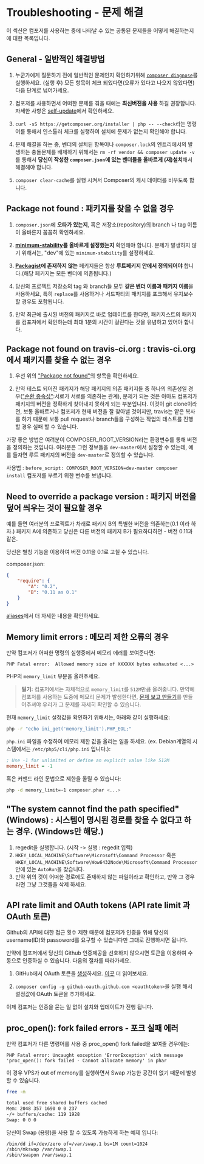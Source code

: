 # Troubleshooting - 문제 해결

이 섹션은 컴포저를 사용하는 중에 나타날 수 있는 공통된 문제들을 어떻게 해결하는지에 대한 목록입니다.  

## General - 일반적인 해결방법

1. 누군가에게 질문하기 전에 일반적인 문제인지 확인하기위해 [`composer diagnose`](../03-cli.md#diagnose)를 실행하세요. (실행 후) 모든 항목이 체크 되었다면(오류가 있다고 나오지 않았다면) 다음 단계로 넘어가세요. 

2. 컴포저를 사용하면서 어떠한 문제를 겪을 때에는 **최신버젼을 사용** 하길 권장합니다. 자세한 사항은 [self-update](../03-cli.md#self-update)에서 확인하세요. 

3. `curl -sS https://getcomposer.org/installer | php -- --check`라는 명령어를 통해서 인스톨러 체크를 실행하여 설치에 문제가 없는지 확인해야 합니다. 

4. 문제 해결을 하는 중, 벤더의 설치된 항목이나 `composer.lock`의 엔트리에서의 발생하는 충돌문제를 배제하기 위해서는 `rm -rf vendor && composer update -v` 를 통해서 **당신이 작성한 `composer.json`에 있는 벤더들을 올바르게 (재)설치**해서 해결해야 합니다.

5. `composer clear-cache`를 실행 시켜서 Composer의 케시 데이터를 비우도록 합니다. 

## Package not found : 패키지를 찾을 수 없을 경우

1. `composer.json`에 **오타가 있는지**, 혹은 저장소(repository)의 branch 나 tag 이름이 올바른지 꼼꼼히 확인하세요.

2. **[minimum-stability](../04-schema.md#minimum-stability)를 올바르게 설정했는지** 확인해야 합니다. 문제가 발생하지 않기 위해서는, "dev"에 있는 `minimum-stability`를 설정하세요. 

3. **[Packagist](https://packagist.org/)에 존재하지 않는** 페키지들은 항상 **루트페키지 안에서 정의되어야** 합니다.(해당 페키지는 모든 벤더에 의존됩니다.) 

4. 당신의 프로젝트 저장소의 tag 와 branch들 모두 **같은 벤더 이름과 패키지 이름**을 사용하세요, 특히 `replace`를 사용하거나 서드파티의 패키지를 포크해서 유지보수 할 경우도 포함됩니다.

5. 만약 최근에 출시된 버전의 패키지로 바로 업데이트를 한다면, 패키지스트의 패키지를 컴포져에서 확인하는데 최대 1분의 시간이 걸린다는 것을 유념하고 있어야 합니다.

## Package not found on travis-ci.org : travis-ci.org에서 패키지를 찾을 수 없는 경우

1. 우선 위의 ["Package not found"](#package-not-found)의 항목을 확인하세요.

2. 만약 테스트 되어진 패키지가 해당 패키지의 의존 패키지들 중 하나의 의존성일 경우(["순환 종속성"](http://en.wikipedia.org/wiki/Circular_dependency):서로가 서로를 의존하는 관계), 문제가 되는 것은 아마도 컴포저가 패키지의 버전을 정확하게 찾아내지 못하게 되는 부분입니다. 이것이 git clone이라면, 보통 올바르거나 컴포저가 현재 버전을 잘 찾아낼 것이지만, travis는 얕은 복사를 하기 때문에 보통 pull request나 branch들을 구성하는 작업의 테스트를 진행할 경우 실패 할 수 있습니다. 

 가장 좋은 방법은 여려분이 COMPOSER_ROOT_VERSION라는 환경변수를 통해 버전을 정의하는 것입니다. 여러분은 그런 정보들을 `dev-master`에서 설정할 수 있는데, 예를 들자면 루트 패키지의 버전을 `dev-master`로 정의할 수 있습니다. 
    
 사용법 : `before_script: COMPOSER_ROOT_VERSION=dev-master composer install` 컴포저를 부르기 위한 변수를 보냅니다. 

## Need to override a package version : 패키지 버전을 덮어 씌우는 것이 필요할 경우 

예를 들면 여러분의 프로젝트가 차래로 패키지 B의 특별한 버전을 의존하는(0.1 이라 하자.) 패키지 A에 의존하고 당신은 다른 버전의 패키지 B가 필요하다하면 - 버전 0.11과 같은. 

당신은 별칭 기능을 이용하여 버전 0.11을 0.1로 고칠 수 있습니다. 

composer.json:

```json
{
    "require": {
        "A": "0.2",
        "B": "0.11 as 0.1"
    }
}
```
[aliases](aliases.md)에서 더 자세한 내용을 확인하세요. 

## Memory limit errors : 메모리 제한 오류의 경우

만약 컴포저가 어떠한 명령의 실행중에서 메모리 에러를 보여준다면: 

`PHP Fatal error:  Allowed memory size of XXXXXX bytes exhausted <...>`

PHP의 `memory_limit` 부분을 올려주세요.

> **필기:** 컴포저에서는 자체적으로 `memory_limit`를 `512M`만큼 올려줍니다.
> 만약에 컴포저를 사용하는 도중에 메모리 문제가 발생한다면, [문제 보고 만들기](https://github.com/composer/composer/issues)를 만들어주셔야 우리가 그 문제를 자세히 확인할 수 있습니다. 

현재 `memory_limit` 설정값을 확인하기 위해서는, 아래와 같이 실행하세요: 

```sh
php -r "echo ini_get('memory_limit').PHP_EOL;"
```

`php.ini` 파일을 수정하여 메모리 제한 값을 올리는 일을 하세요. (ex. Debian계열의 시스템에서는 `/etc/php5/cli/php.ini` 입니다.): 

```ini
; Use -1 for unlimited or define an explicit value like 512M
memory_limit = -1
```

혹은 커맨드 라인 문법으로 제한을 올릴 수 있습니다: 

```sh
php -d memory_limit=-1 composer.phar <...>
```


## "The system cannot find the path specified" (Windows) : 시스템이 명시된 경로를 찾을 수 없다고 하는 경우. (Windows만 해당.)

1. regedit을 실행합니다. (시작 -> 실행 : regedit 입력) 
2. `HKEY_LOCAL_MACHINE\Software\Microsoft\Command Processor` 혹은 `HKEY_LOCAL_MACHINE\Software\Wow6432Node\Microsoft\Command Processor`안에 있는 `AutoRun`을 찾습니다. 
3. 만약 위의 것이 어떠한 경로에도 존재하지 않는 파일이라고 확인하고, 만약 그 경우라면 그냥 그것들을 삭제 하세요. 


## API rate limit and OAuth tokens (API rate limit 과 OAuth 토큰)

Github의 API에 대한 접근 횟수 제한 때문에 컴포저가 인증을 위해 당신의 username(ID)와 passoword를 요구할 수 있습니다만 그대로 진행하시면 됩니다. 

만약에 컴포저에서 당신의 Github 인증제공을 선호하지 않으시면 토큰을 이용하여 수동으로 인증하실 수 있습니다. 다음의 절차를 따라가세요. 

1. GitHub에서 OAuth 토큰을 [생성](https://github.com/settings/applications)하세요. [이곳](https://github.com/blog/1509-personal-api-tokens) 더 읽어보세요. 

2. `composer config -g github-oauth.github.com <oauthtoken>`을 실행 해서 설정값에 OAuth 토큰을 추가하세요. 

이제 컴포저는 인증을 묻는 일 없이 설치와 업데이트가 진행 됩니다. 

## proc_open(): fork failed errors - 포크 실패 에러

 만약 컴포저가 다른 명령어를 사용 중 proc_open() fork failed을 보여줄 경우에는:

`PHP Fatal error: Uncaught exception 'ErrorException' with message 'proc_open(): fork failed - Cannot allocate memory' in phar`

이 경우 VPS가 out of memony를 실행하면서 Swap 가능한 공간이 없기 때문에 발생할 수 있습니다. 

```sh
free -m

total used free shared buffers cached
Mem: 2048 357 1690 0 0 237
-/+ buffers/cache: 119 1928
Swap: 0 0 0
```

당신이 Swap (용량)을 사용 할 수 있도록 가능하게 하는 예제 입니다: 

```sh
/bin/dd if=/dev/zero of=/var/swap.1 bs=1M count=1024
/sbin/mkswap /var/swap.1
/sbin/swapon /var/swap.1
```
